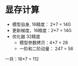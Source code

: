 # 显存计算
- 模型自身, 16精度： 2*7 =  14G
- 更新梯度，16精度：2*7 = 14G
- 优化器 32精度
    - 模型参数拷贝：4*7 = 28
    - 一阶和二阶动量： 2*4*7 = 56
      
一共：16*7 = 112
